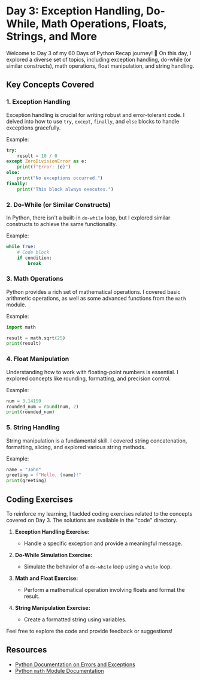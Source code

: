 # Day 3: Exception Handling, Do-While, Math Operations, Floats, Strings, and More

Welcome to Day 3 of my 60 Days of Python Recap journey! 🚀 On this day, I explored a diverse set of topics, including exception handling, do-while (or similar constructs), math operations, float manipulation, and string handling.

## Key Concepts Covered

### 1. Exception Handling

Exception handling is crucial for writing robust and error-tolerant code. I delved into how to use `try`, `except`, `finally`, and `else` blocks to handle exceptions gracefully.

Example:
```python
try:
    result = 10 / 0
except ZeroDivisionError as e:
    print(f"Error: {e}")
else:
    print("No exceptions occurred.")
finally:
    print("This block always executes.")
```

### 2. Do-While (or Similar Constructs)

In Python, there isn't a built-in `do-while` loop, but I explored similar constructs to achieve the same functionality.

Example:
```python
while True:
    # Code block
    if condition:
        break
```

### 3. Math Operations

Python provides a rich set of mathematical operations. I covered basic arithmetic operations, as well as some advanced functions from the `math` module.

Example:
```python
import math

result = math.sqrt(25)
print(result)
```

### 4. Float Manipulation

Understanding how to work with floating-point numbers is essential. I explored concepts like rounding, formatting, and precision control.

Example:
```python
num = 3.14159
rounded_num = round(num, 2)
print(rounded_num)
```

### 5. String Handling

String manipulation is a fundamental skill. I covered string concatenation, formatting, slicing, and explored various string methods.

Example:
```python
name = "John"
greeting = f"Hello, {name}!"
print(greeting)
```

## Coding Exercises

To reinforce my learning, I tackled coding exercises related to the concepts covered on Day 3. The solutions are available in the "code" directory.

1. **Exception Handling Exercise:**
   - Handle a specific exception and provide a meaningful message.

2. **Do-While Simulation Exercise:**
   - Simulate the behavior of a `do-while` loop using a `while` loop.

3. **Math and Float Exercise:**
   - Perform a mathematical operation involving floats and format the result.

4. **String Manipulation Exercise:**
   - Create a formatted string using variables.

Feel free to explore the code and provide feedback or suggestions!

## Resources

- [Python Documentation on Errors and Exceptions](https://docs.python.org/3/tutorial/errors.html)
- [Python `math` Module Documentation](https://docs.python.org/3/library/math.html)
